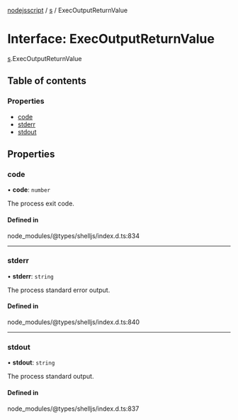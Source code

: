 [nodejsscript](../README.md) / [s](../modules/s.md) / ExecOutputReturnValue

# Interface: ExecOutputReturnValue

[s](../modules/s.md).ExecOutputReturnValue

## Table of contents

### Properties

- [code](s.ExecOutputReturnValue.md#code)
- [stderr](s.ExecOutputReturnValue.md#stderr)
- [stdout](s.ExecOutputReturnValue.md#stdout)

## Properties

### code

• **code**: `number`

The process exit code.

#### Defined in

node_modules/@types/shelljs/index.d.ts:834

___

### stderr

• **stderr**: `string`

The process standard error output.

#### Defined in

node_modules/@types/shelljs/index.d.ts:840

___

### stdout

• **stdout**: `string`

The process standard output.

#### Defined in

node_modules/@types/shelljs/index.d.ts:837
